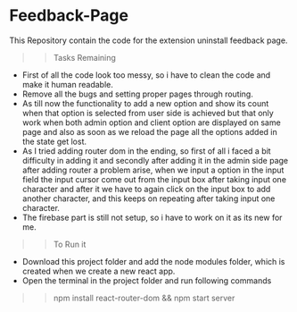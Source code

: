 # Feedback-Page
This Repository contain the code for the extension uninstall feedback page.
>> Tasks Remaining
  - First of all the code look too messy, so i have to clean the code and make it human readable.
  - Remove all the bugs and setting proper pages through routing.
  - As till now the functionality to add a new option and show its count when that option is selected from user side is achieved but that only work when both
    admin option and client option are displayed on same page and also as soon as we reload the page all the options added in the state get lost.
  - As I tried adding router dom in the ending, so first of all i faced a bit difficulty in adding it and secondly after adding it in the admin side page after
    adding router a problem arise, when we input a option in the input field the input cursor come out from the input box after taking input one character and
    after it we have to again click on the input box to add another character, and this keeps on repeating after taking input one character.
  - The firebase part is still not setup, so i have to work on it as its new for me.
  
>> To Run it
  - Download this project folder and add the node modules folder, which is created when we create a new react app.
  - Open the terminal in the project folder and run following commands
  >> npm install react-router-dom && npm start server
